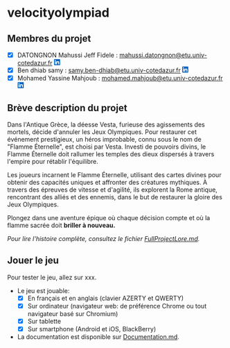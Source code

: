 # velocityolympiad

## Membres du projet
- [x] DATONGNON Mahussi Jeff Fidele : mahussi.datongnon@etu.univ-cotedazur.fr [![logo](public/LinkedIn.png)](https://www.linkedin.com/in/mahussi-datongnon/)
- [x] Ben dhiab samy : samy.ben-dhiab@etu.univ-cotedazur.fr [![logo](public/LinkedIn.png)](https://www.linkedin.com/in/samy-ben-dhiab-606915240/)
- [x] Mohamed Yassine Mahjoub : mohamed.mahjoub@etu.univ-cotedazur.fr [![logo](public/LinkedIn.png)](https://www.linkedin.com/in/mohamed-mahjoub-a525a4228/)

## Brève description du projet
Dans l'Antique Grèce, la déesse Vesta, furieuse des agissements des mortels, décide d'annuler les Jeux Olympiques. Pour restaurer cet événement prestigieux, un héros improbable, connu sous le nom de "Flamme Éternelle", est choisi par Vesta. Investi de pouvoirs divins, le Flamme Éternelle doit rallumer les temples des dieux dispersés à travers l'empire pour rétablir l'équilibre.

Les joueurs incarnent le Flamme Éternelle, utilisant des cartes divines pour obtenir des capacités uniques et affronter des créatures mythiques. À travers des épreuves de vitesse et d'agilité, ils explorent la Rome antique, rencontrant des alliés et des ennemis, dans le but de restaurer la gloire des Jeux Olympiques.

Plongez dans une aventure épique où chaque décision compte et où la flamme sacrée doit **briller à nouveau.**

*Pour lire l'histoire complète, consultez le fichier [FullProjectLore.md](FullPVelocityOlympiadLore.md).*

## Jouer le jeu
Pour tester le jeu, allez sur xxx.

[//]: # (Pour tester le jeu, allez sur [Velocity Olympiad]&#40;https://velocityolympiad.netlify.app/&#41;.)

- Le jeu est jouable:
  - [x] En français et en anglais (clavier AZERTY et QWERTY)
  - [x] Sur ordinateur (navigateur web: de préférence Chrome ou tout navigateur basé sur Chromium)
  - [x] Sur tablette
  - [x] Sur smartphone (Android et iOS, BlackBerry)

- La documentation est disponible sur [Documentation.md](Documentation.md).




